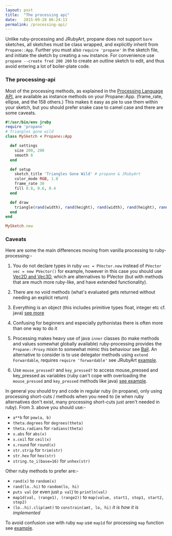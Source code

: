 ```yaml
---
layout: post
title:  "The processing api"
date:   2015-09-28 06:24:13
permalink: /processing-api/
---
```


Unlike ruby-processing and JRubyArt, propane does not support `bare` sketches, all sketches must be class wrapped, and explicitly inherit from `Propane::App`. Further you must also `require 'propane'` in the sketch file, and initiate the sketch by creating a `new` instance. For convenience use `propane --create fred 200 200` to create an outline sketch to edit, and thus avoid entering a lot of boiler-plate code.

### The processing-api

Most of the processing methods, as explained in the [Processing Language API][processing], are available as instance methods on your Propane::App. (frame_rate, ellipse, and the 158 others.) This makes it easy as pie to use them within your sketch, but you should prefer snake case to camel case and there are some caveats.

``` ruby
#!/usr/bin/env jruby
require 'propane'
# Triangles gone wild
class MySketch < Propane::App

  def settings
    size 200, 200
    smooth 8
  end

  def setup
    sketch_title 'Triangles Gone Wild' # propane & JRubyArt
    color_mode RGB, 1.0
    frame_rate 30
    fill 0.8, 0.6, 0.4
  end

  def draw
    triangle(rand(width), rand(height), rand(width), rand(height), rand(width), rand(height))
  end
end

MySketch.new
```
### Caveats

Here are some the main differences moving from vanilla processing to ruby-processing:-

1. You do not declare types in ruby `vec = PVector.new` instead of `PVector vec = new PVector()` for example, however in this case you should use [Vec2D and Vec3D][vec], which are alternatives to PVector (but with methods that are much more ruby-like, and have extended functionality).

2. There are no void methods (what's evaluated gets returned without needing an explicit return)

3. Everything is an object (this includes primitive types float, integer etc cf. java) [see more][about]
4. Confusing for beginners and especially pythonistas there is often more than one way to do it

5. Processing makes heavy use of java `inner` classes (to make methods and values somewhat globally available) ruby-processing provides the `Propane::Proxy` mixin to somewhat mimic this behaviour see [Ball][ball]. An alternative to consider is to use delegator methods using `extend Forwardable`, requires `require 'forwardable'` see JRubyArt [example][].

6. Use `mouse_pressed?` and `key_pressed?` to access mouse_pressed and key_pressed as variables (ruby can't cope with overloading the `mouse_pressed` and `key_pressed` methods like java) [see example][mouse_pressed?].


In general you should try and code in regular ruby (in propane), only using processing short-cuts / methods when you need to (ie when ruby alternatives don't exist, many processing short-cuts just aren't needed in ruby). From 3. above you should use:-

* `a**b` for `pow(a, b)`
* `theta.degrees` for `degrees(theta)`
* `theta.radians` for `radians(theta)`
* `x.abs` for `abs(x)`
* `x.ceil` for `ceil(x)`
* `x.round` for `round(x)`
* `str.strip` for `trim(str)`
* `str.hex` for `hex(str)`
* `string.to_i(base=16)` for `unhex(str)`

Other ruby methods to prefer are:-

* `rand(x)` to `random(x)`
* `rand(lo..hi)` to `random(lo, hi)`
* `puts val` (or even just `p val`) to `println(val)`
* `map1d(val, (range1), (range2))` to `map(value, start1, stop1, start2, stop2)`
* `(lo..hi).clip(amt)` to `constrain(amt, lo, hi)` _it is how it is implemented_

To avoid confusion use with ruby `map` use `map1d` for processing `map` function see [example][map1d].

[about]:https://www.ruby-lang.org/en/about/
[vec]:https://ruby-processing.github.io/propane/classes.html
[ball]:https://github.com/ruby-processing/propane-examples/blob/master/contributed/circle_collision.rb
[example]:https://github.com/ruby-processing/propane-examples/blob/master/external_library/gem/toxiclibs/soft_body/library/blanket/lib/particle.rb
[processing]:https://processing.org/reference/
[map1d]:https://github.com/ruby-processing/propane-examples/blob/master/contributed/circles.rb
[mouse_pressed?]:https://github.com/ruby-processing/propane-examples/blob/master/contributed/re_sample.rb
